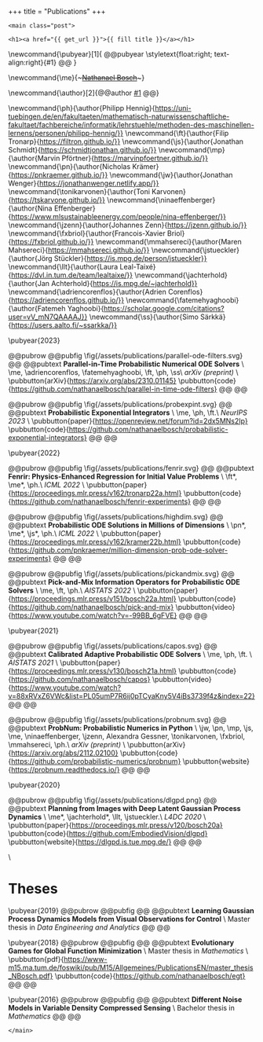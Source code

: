 +++
title = "Publications"
+++

~~~
<main class="post">
~~~

~~~
<h1><a href="{{ get_url }}">{{ fill title }}</a></h1>
~~~

<!-- co-authors: -->


\newcommand{\pubyear}[1]{
@@pubyear
\styletext{float:right; text-align:right}{#1}
@@
}

\newcommand{\me}{~~~<ins>Nathanael Bosch</ins>~~~}

\newcommand{\author}[2]{@@author
[#1](#2)
@@}

\newcommand{\ph}{\author{Philipp Hennig}{https://uni-tuebingen.de/en/fakultaeten/mathematisch-naturwissenschaftliche-fakultaet/fachbereiche/informatik/lehrstuehle/methoden-des-maschinellen-lernens/personen/philipp-hennig/}}
\newcommand{\ft}{\author{Filip Tronarp}{https://filtron.github.io/}}
\newcommand{\js}{\author{Jonathan Schmidt}{https://schmidtjonathan.github.io/}}
\newcommand{\mp}{\author{Marvin Pförtner}{https://marvinpfoertner.github.io/}}
\newcommand{\pn}{\author{Nicholas Krämer}{https://pnkraemer.github.io/}}
\newcommand{\jw}{\author{Jonathan Wenger}{https://jonathanwenger.netlify.app/}}
\newcommand{\tonikarvonen}{\author{Toni Karvonen}{https://tskarvone.github.io/}}
\newcommand{\ninaeffenberger}{\author{Nina Effenberger}{https://www.mlsustainableenergy.com/people/nina-effenberger/}}
\newcommand{\jzenn}{\author{Johannes Zenn}{https://jzenn.github.io/}}
\newcommand{\fxbriol}{\author{Francois-Xavier Briol}{https://fxbriol.github.io/}}
\newcommand{\mmahsereci}{\author{Maren Mahsereci}{https://mmahsereci.github.io/}}
\newcommand{\jstueckler}{\author{Jörg Stückler}{https://is.mpg.de/person/jstueckler}}
\newcommand{\llt}{\author{Laura Leal-Taixé}{https://dvl.in.tum.de/team/lealtaixe/}}
\newcommand{\jachterhold}{\author{Jan Achterhold}{https://is.mpg.de/~jachterhold}}
\newcommand{\adriencorenflos}{\author{Adrien Corenflos}{https://adriencorenflos.github.io/}}
\newcommand{\fatemehyaghoobi}{\author{Fatemeh Yaghoobi}{https://scholar.google.com/citations?user=vV_mN7QAAAAJ}}
\newcommand{\ss}{\author{Simo Särkkä}{https://users.aalto.fi/~ssarkka/}}

\pubyear{2023}

@@pubrow
@@pubfig
    \fig{/assets/publications/parallel-ode-filters.svg}
@@
@@pubtext
    **Parallel-in-Time Probabilistic Numerical ODE Solvers** \\
    \me, \adriencorenflos, \fatemehyaghoobi, \ft, \ph, \ss\\
    _arXiv (preprint)_ \\
    \pubbutton{arXiv}{https://arxiv.org/abs/2310.01145}
    \pubbutton{code}{https://github.com/nathanaelbosch/parallel-in-time-ode-filters}
@@
@@

@@pubrow
@@pubfig
    \fig{/assets/publications/probexpint.svg}
@@
@@pubtext
    **Probabilistic Exponential Integrators** \\
    \me, \ph, \ft.\\
    _NeurIPS 2023_ \\
    \pubbutton{paper}{https://openreview.net/forum?id=2dx5MNs2Ip}
    \pubbutton{code}{https://github.com/nathanaelbosch/probabilistic-exponential-integrators}
@@
@@

\pubyear{2022}

@@pubrow
@@pubfig
    \fig{/assets/publications/fenrir.svg}
@@
@@pubtext
    **Fenrir: Physics-Enhanced Regression for Initial Value Problems** \\
    \ft\*, \me\*, \ph.\\
    _ICML 2022_ \\
    \pubbutton{paper}{https://proceedings.mlr.press/v162/tronarp22a.html}
    \pubbutton{code}{https://github.com/nathanaelbosch/fenrir-experiments}
@@
@@


@@pubrow
@@pubfig
    \fig{/assets/publications/highdim.svg}
@@
@@pubtext
    **Probabilistic ODE Solutions in Millions of Dimensions** \\
    \pn\*, \me\*, \js\*, \ph.\\
    _ICML 2022_ \\
    \pubbutton{paper}{https://proceedings.mlr.press/v162/kramer22b.html}
    \pubbutton{code}{https://github.com/pnkraemer/million-dimension-prob-ode-solver-experiments}
@@
@@


@@pubrow
@@pubfig
    \fig{/assets/publications/pickandmix.svg}
@@
@@pubtext
    **Pick-and-Mix Information Operators for Probabilistic ODE Solvers** \\
    \me, \ft, \ph.\\
    _AISTATS 2022_ \\
    \pubbutton{paper}{https://proceedings.mlr.press/v151/bosch22a.html}
    \pubbutton{code}{https://github.com/nathanaelbosch/pick-and-mix}
    \pubbutton{video}{https://www.youtube.com/watch?v=-99BB_6gFVE}
@@
@@

\pubyear{2021}

@@pubrow
@@pubfig
    \fig{/assets/publications/capos.svg}
@@
@@pubtext
    **Calibrated Adaptive Probabilistic ODE Solvers** \\
    \me, \ph, \ft. \\
    _AISTATS 2021_ \\
    \pubbutton{paper}{https://proceedings.mlr.press/v130/bosch21a.html}
    \pubbutton{code}{https://github.com/nathanaelbosch/capos}
    \pubbutton{video}{https://www.youtube.com/watch?v=88xRVxZ6VWc&list=PL05umP7R6ij0pTCyaKny5V4iBs3739f4z&index=22}
@@
@@

@@pubrow
@@pubfig
    \fig{/assets/publications/probnum.svg}
@@
@@pubtext
    **ProbNum: Probabilistic Numerics in Python** \\
    \jw, \pn, \mp, \js, \me, \ninaeffenberger, \jzenn, Alexandra Gessner, \tonikarvonen, \fxbriol, \mmahsereci, \ph.\\
    _arXiv (preprint)_ \\
    \pubbutton{arXiv}{https://arxiv.org/abs/2112.02100}
    \pubbutton{code}{https://github.com/probabilistic-numerics/probnum}
    \pubbutton{website}{https://probnum.readthedocs.io/}
@@
@@

\pubyear{2020}

@@pubrow
@@pubfig
    \fig{/assets/publications/dlgpd.png}
@@
@@pubtext
    **Planning from Images with Deep Latent Gaussian Process Dynamics** \\
    \me\*, \jachterhold\*, \llt, \jstueckler.\\
    _L4DC 2020_ \\
    \pubbutton{paper}{https://proceedings.mlr.press/v120/bosch20a}
    \pubbutton{code}{https://github.com/EmbodiedVision/dlgpd}
    \pubbutton{website}{https://dlgpd.is.tue.mpg.de/}
@@
@@

\\

# Theses
\pubyear{2019}
@@pubrow
@@pubfig
@@
@@pubtext
    **Learning Gaussian Process Dynamics Models from Visual Observations for Control** \\
    Master thesis in *Data Engineering and Analytics*
@@
@@

\pubyear{2018}
@@pubrow
@@pubfig
@@
@@pubtext
    **Evolutionary Games for Global Function Minimization** \\
    Master thesis in *Mathematics* \\
    \pubbutton{pdf}{https://www-m15.ma.tum.de/foswiki/pub/M15/Allgemeines/PublicationsEN/master_thesis_NBosch.pdf}
    \pubbutton{code}{https://github.com/nathanaelbosch/egt}
@@
@@

\pubyear{2016}
@@pubrow
@@pubfig
@@
@@pubtext
    **Different Noise Models in Variable Density Compressed Sensing** \\
    Bachelor thesis in *Mathematics*
@@
@@

~~~
</main>
~~~

